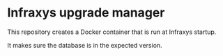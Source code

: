 # Infraxys upgrade manager

This repository creates a Docker container that is run at Infraxys startup. 

It makes sure the database is in the expected version.

